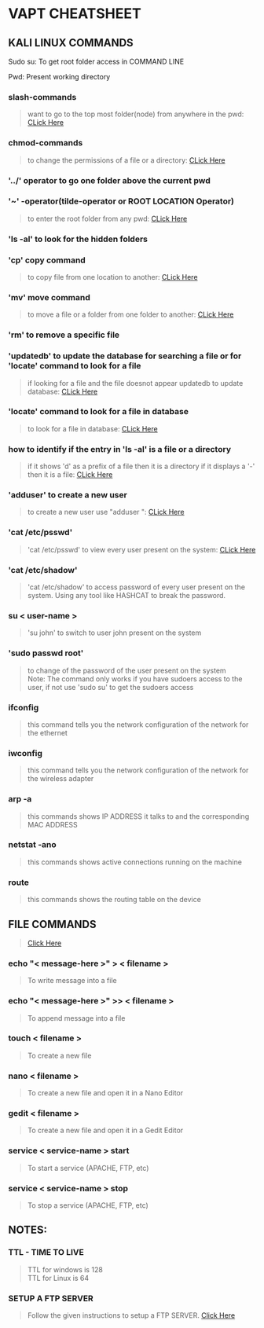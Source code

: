 # VAPT CHEATSHEET
## KALI LINUX COMMANDS
Sudo su:
To get root folder access in COMMAND LINE


Pwd: Present working directory

### slash-commands
  > want to go to the top most folder(node) from anywhere in the pwd: [CLick Here](https://github.com/sagar98cyber/vapt/tree/slash-command)

### chmod-commands
  > to change the permissions of a file or a directory: [CLick Here](https://github.com/sagar98cyber/vapt/blob/chmod-branch/chmod.PNG)

### '../' operator to go one folder above the current pwd

### '~' -operator(tilde-operator or ROOT LOCATION Operator)
  > to enter the root folder from any pwd: [CLick Here](https://github.com/sagar98cyber/vapt/tree/tilde-operator)

### 'ls -al' to look for the hidden folders
  
### 'cp' copy command
  > to copy file from one location to another: [CLick Here](https://github.com/sagar98cyber/vapt/blob/main/copy-command.PNG)
    
### 'mv' move command
  > to move a file or a folder from one folder to another: [CLick Here](https://github.com/sagar98cyber/vapt/blob/main/move-command.PNG)

### 'rm' to remove a specific file

### 'updatedb' to update the database for searching a file or for 'locate' command to look for a file
  > if looking for a file and the file doesnot appear updatedb to update database: [CLick Here](https://github.com/sagar98cyber/vapt/blob/main/updatedb-command.PNG)

### 'locate' command to look for a file in database
  > to look for a file in database: [CLick Here](https://github.com/sagar98cyber/vapt/blob/main/locate.PNG)

### how to identify if the entry in 'ls -al' is a file or a directory
> if it shows 'd' as a prefix of a file then it is a directory if it displays a '-' then it is a file: [CLick Here](https://github.com/sagar98cyber/vapt/blob/directory-file-identification/directory%20and%20file%20diff.png)

### 'adduser' to create a new user
> to create a new user use "adduser <user-name>": [CLick Here](https://github.com/sagar98cyber/vapt/blob/users-commands/ADD%20USER%20AND%20CHECK%20ETC%20PASSWD.PNG)

### 'cat /etc/psswd'
> 'cat /etc/psswd' to view every user present on the system: [CLick Here](https://github.com/sagar98cyber/vapt/blob/users-commands/ADD%20USER%20AND%20CHECK%20ETC%20PASSWD.PNG)

### 'cat /etc/shadow'
> 'cat /etc/shadow' to access password of every user present on the system. Using any tool like HASHCAT to break the password.

### su < user-name >
> 'su john' to switch to user john present on the system

### 'sudo passwd root'
> to change of the password of the user present on the system <br>
>Note: The command only works if you have sudoers access to the user, if not use 'sudo su' to get the sudoers access

### ifconfig
> this command tells you the network configuration of the network for the ethernet

### iwconfig
> this command tells you the network configuration of the network for the wireless adapter

### arp -a
> this commands shows IP ADDRESS it talks to and the corresponding MAC ADDRESS

### netstat -ano
> this commands shows active connections running on the machine

### route
> this commands shows the routing table on the device

## FILE COMMANDS
> [Click Here](https://github.com/sagar98cyber/vapt/blob/file-commands/FILE%20COMMANDS.png) <br>

### echo "< message-here >" > < filename >
>To write message into a file

### echo "< message-here >" >> < filename >
>To append message into a file

### touch < filename >
>To create a new file

### nano < filename >
>To create a new file and open it in a Nano Editor

### gedit < filename >
>To create a new file and open it in a Gedit Editor 

### service < service-name > start
>To start a service (APACHE, FTP, etc) 

### service < service-name > stop
>To stop a service (APACHE, FTP, etc) 

## NOTES:
### TTL - TIME TO LIVE
>TTL for windows is 128 <br>
>TTL for Linux is 64

### SETUP A FTP SERVER 
>Follow the given instructions to setup a FTP SERVER. [Click Here](https://www.youtube.com/watch?v=LlXQt-1MSw4)

